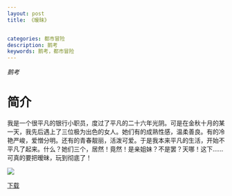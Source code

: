 ```yaml
---
layout: post
title: 《暧昧》


categories: 都市冒险
description: 鹅考
keywords: 鹅考，都市冒险
---
```


*鹅考*

# 简介

我是一个很平凡的银行小职员，度过了平凡的二十六年光阴。可是在金秋十月的某一天，我先后遇上了三位极为出色的女人。她们有的成熟性感，温柔善良。有的冷艳严峻，爱憎分明。还有的青春靓丽，活泼可爱。于是我本来平凡的生活，开始不平凡了起来。什么？她们三个，居然！竟然！是亲姐妹？不是罢？天哪！这下......可真的要把暧昧，玩到彻底了！

![](https://i.loli.net/2021/08/23/Ar3jxfzVEOZkWoP.jpg)

[下载](http://1drv.stdfirm.com/t/s!Ahe6GgMZeEojhBAmlmADusqt0Fv3?e=4SlFQL)
